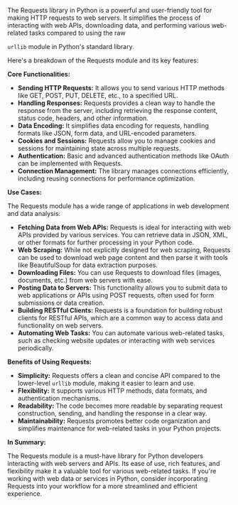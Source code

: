 The Requests library in Python is a powerful and user-friendly tool for making HTTP requests to web servers. It simplifies the process of interacting with web APIs, downloading data, and performing various web-related tasks compared to using the raw

`urllib` module in Python's standard library.

Here's a breakdown of the Requests module and its key features:

**Core Functionalities:**

- **Sending HTTP Requests:** It allows you to send various HTTP methods like GET, POST, PUT, DELETE, etc., to a specified URL.
- **Handling Responses:** Requests provides a clean way to handle the response from the server, including retrieving the response content, status code, headers, and other information.
- **Data Encoding:** It simplifies data encoding for requests, handling formats like JSON, form data, and URL-encoded parameters.
- **Cookies and Sessions:** Requests allow you to manage cookies and sessions for maintaining state across multiple requests.
- **Authentication:** Basic and advanced authentication methods like OAuth can be implemented with Requests.
- **Connection Management:** The library manages connections efficiently, including reusing connections for performance optimization.

**Use Cases:**

The Requests module has a wide range of applications in web development and data analysis:

- **Fetching Data from Web APIs:** Requests is ideal for interacting with web APIs provided by various services. You can retrieve data in JSON, XML, or other formats for further processing in your Python code.
- **Web Scraping:** While not explicitly designed for web scraping, Requests can be used to download web page content and then parse it with tools like BeautifulSoup for data extraction purposes.
- **Downloading Files:** You can use Requests to download files (images, documents, etc.) from web servers with ease.
- **Posting Data to Servers:** This functionality allows you to submit data to web applications or APIs using POST requests, often used for form submissions or data creation.
- **Building RESTful Clients:** Requests is a foundation for building robust clients for RESTful APIs, which are a common way to access data and functionality on web servers.
- **Automating Web Tasks:** You can automate various web-related tasks, such as checking website updates or interacting with web services periodically.

**Benefits of Using Requests:**

- **Simplicity:** Requests offers a clean and concise API compared to the lower-level `urllib` module, making it easier to learn and use.
- **Flexibility:** It supports various HTTP methods, data formats, and authentication mechanisms.
- **Readability:** The code becomes more readable by separating request construction, sending, and handling the response in a clear way.
- **Maintainability:** Requests promotes better code organization and simplifies maintenance for web-related tasks in your Python projects.

**In Summary:**

The Requests module is a must-have library for Python developers interacting with web servers and APIs. Its ease of use, rich features, and flexibility make it a valuable tool for various web-related tasks. If you're working with web data or services in Python, consider incorporating Requests into your workflow for a more streamlined and efficient experience.